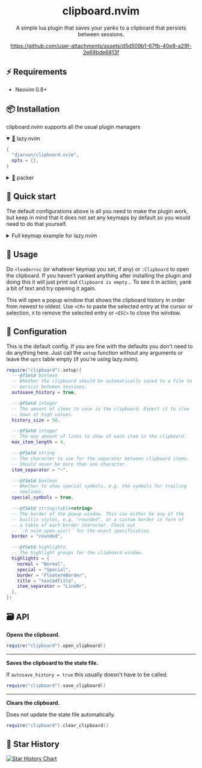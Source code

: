 <div align="center">

# clipboard.nvim

A simple lua plugin that saves your yanks to a clipboard that persists between sessions.

https://github.com/user-attachments/assets/d5d509b1-67fb-40e8-a29f-2e69bde6813f

</div>

## ⚡ Requirements

- Neovim 0.8+

## 📦 Installation

clipboard.nvim supports all the usual plugin managers

<details open>
  <summary><a href="https://github.com/folke/lazy.nvim">🔗</a> lazy.nvim</summary>

```lua
{
  "djaruun/clipboard.nvim",
  opts = {},
}
```
</details>

<details>
  <summary><a href="https://github.com/wbthomason/packer.nvim">🔗</a> packer</summary>

```lua
use({
   "djaruun/clipboard.nvim",
   config = function()
   require("clipboard").setup()
   end,
})
```
</details>

## 🔌 Quick start

The default configurations above is all you need to make the plugin work, but keep in mind that it does not set any keymaps by default so you would need to do that yourself.

<details>
<summary>Full keymap example for lazy.nvim</summary>

```lua
{
  "djaruun/clipboard.nvim",
  opts = {},
  keys = {
    {
      mode = { "n", "v" },
      "<leader>sc",
      function()
        require("clipboard").open_clipboard()
      end,
      desc = "Open clipboard",
    },
  }
}
```
</details>

## 🚀 Usage

Do `<leader>sc` (or whatever keymap you set, if any) or `:Clipboard` to open the clipboard. If you haven't yanked anything after installing the plugin and doing this it will just print out `Clipboard is empty.`. To see it in action, yank a bit of text and try opening it again.

This will open a popup window that shows the clipboard history in order from newest to oldest. Use `<CR>` to paste the selected entry at the cursor or selection, `X` to remove the selected entry or `<ESC>` to close the window.

## 🔧 Configuration

This is the default config. If you are fine with the defaults you don't need to do anything here. Just call the `setup` function without any arguments or leave the `opts` table empty (if you're using lazy.nvim).

```lua
require("clipboard").setup({
  ---@field boolean
  -- Whether the clipboard should be automatically saved to a file to
  -- persist between sessions.
  autosave_history = true,

  ---@field integer
  -- The amount of items to save in the clipboard. Expect it to slow
  -- down at high values.
  history_size = 50,

  ---@field integer
  -- The max amount of lines to show of each item in the clipboard.
  max_item_length = 4,

  ---@field string
  -- The character to use for the separator between clipboard items.
  -- Should never be more than one character.
  item_separator = "─",

  ---@field boolean
  -- Whether to show special symbols, e.g. the symbols for trailing
  -- newlines.
  special_symbols = true,

  ---@field string|table<string>
  -- The border of the popup window. This can either be any of the
  -- builtin styles, e.g. "rounded", or a custom border in form of
  -- a table of each border character. Check out
  -- `:h nvim_open_win()` for the exact specification.
  border = "rounded",

  ---@field highlights
  -- The highlight groups for the clipboard window.
  highlights = {
    normal = "Normal",
    special = "Special",
    border = "FloatermBorder",
    title = "texCmdTitle",
    item_separator = "LineNr",
  },
})
```

## 🗃️ API

**Opens the clipboard.**
```lua
require("clipboard").open_clipboard()
```

---

**Saves the clipboard to the state file.**

If `autosave_history = true` this usually doesn't have to be called.
```lua
require("clipboard").save_clipboard()
```

---

**Clears the clipboard.**

Does not update the state file automatically.
```lua
require("clipboard").clear_clipboard()
```

## 💫 Star History

[![Star History Chart](https://api.star-history.com/svg?repos=djaruun/clipboard.nvim&type=Date&theme=dark)](https://star-history.com/#djaruun/clipboard.nvim&Date)
